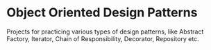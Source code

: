 # Object Oriented Design Patterns
Projects for practicing various types of design patterns, like Abstract Factory, Iterator, Chain of Responsibility, Decorator, Repository etc.
